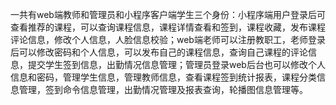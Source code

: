    一共有web端教师和管理员和小程序客户端学生三个身份：小程序端用户登录后可查看推荐的课程，可以查询课程信息，课程详情查看和签到，课程收藏，发布课程评论信息，修改个人信息，人脸信息校验；web端老师可以注册教职工，老师登录后可以修改密码和个人信息，可以发布自己的课程信息，查询自己课程的评论信息，提交学生签到信息，出勤情况信息管理；管理员登录web后台也可以修改个人信息和密码，管理学生信息，管理教师信息，查看课程签到统计报表，课程分类信息管理，签到命令信息管理，出勤情况管理及报表查询，轮播图信息管理等。
